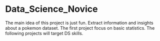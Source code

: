 # Data_Science_Novice
The main idea of this project is just fun. Extract information and insights about a pokemon dataset. The first project focus on basic statistics. The following projects will target DS skills.
